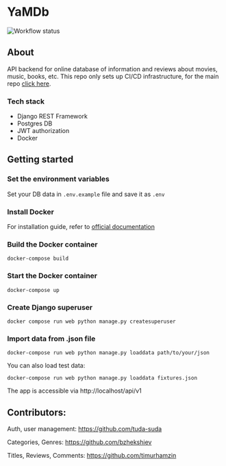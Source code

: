 # YaMDb

![Workflow status](https://github.com/tuda-suda/yamdb_final/workflows/yamdb%20workflow/badge.svg)

## About

API backend for online database of information and reviews about movies, music, books, etc.
This repo only sets up CI/CD infrastructure, for the main repo [click here](https://github.com/tuda-suda/api_yamdb).

### Tech stack

- Django REST Framework
- Postgres DB
- JWT authorization
- Docker

## Getting started

### Set the environment variables

Set your DB data in `.env.example` file and save it as `.env`

### Install Docker

For installation guide, refer to [official documentation](https://docs.docker.com/engine/install/)

### Build the Docker container

`docker-compose build`

### Start the Docker container

`docker-compose up`

### Create Django superuser

`docker compose run web python manage.py createsuperuser`

### Import data from .json file

`docker-compose run web python manage.py loaddata path/to/your/json`

You can also load test data:

`docker-compose run web python manage.py loaddata fixtures.json`

The app is accessible via http://localhost/api/v1

## Contributors:
Auth, user management: https://github.com/tuda-suda

Categories, Genres: https://github.com/bzhekshiev

Titles, Reviews, Comments: https://github.com/timurhamzin
